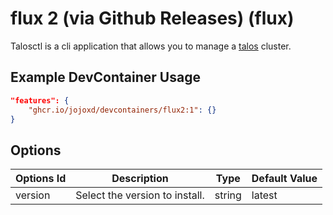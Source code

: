 
# flux 2 (via Github Releases) (flux)

Talosctl is a cli application that allows you to manage a [talos](https://github.com/siderolabs/talos) cluster.

## Example DevContainer Usage

```json
"features": {
    "ghcr.io/jojoxd/devcontainers/flux2:1": {}
}
```

## Options

| Options Id | Description | Type | Default Value |
|-----|-----|-----|-----|
| version | Select the version to install. | string | latest |
